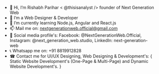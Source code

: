 - 👋 Hi, I’m Rishabh Parihar < @thisisanalyst /> founder of Next Generation Web
- 👀 I’m a Web Designer & Developer
- 🌱 I’m currently learning Node.js, Angular and React.js
- 📫 Mail me on: nextgenerationweb.official@gmail.com
- 🔎 Social media profile's: Facebook: @NextGenerationWeb.Official, Instagram: @next_generation_web.studio, LinkedIn: next-generation-web
- 📞 Whatsapp me on: +91 8819912828
- ☎ Contact me for UI/UX Designing, Web Designing & Development's: { Static Website Development's (One-Page & Multi-Page) and Dynamic Website Development's. } 

<!---
thisisanalyst/thisisanalyst is a ✨ special ✨ repository because its `README.md` (this file) appears on your GitHub profile.
You can click the Preview link to take a look at your changes.
--->
